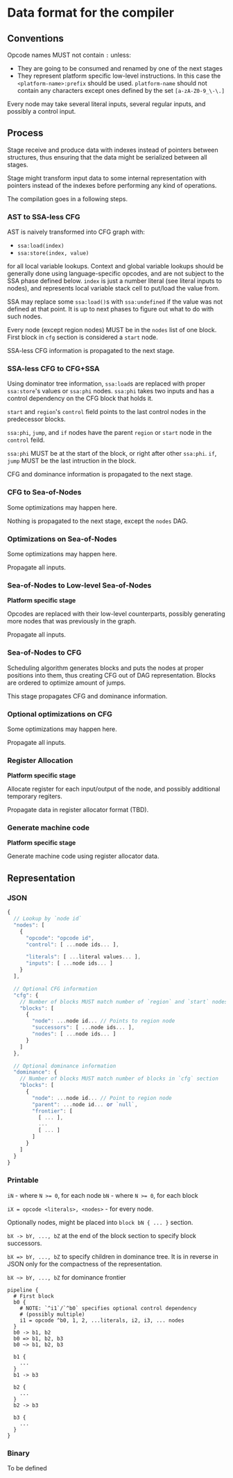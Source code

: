 # Data format for the compiler

## Conventions

Opcode names MUST not contain `:` unless:

* They are going to be consumed and renamed by one of the next stages
* They represent platform specific low-level instructions. In this case the
  `<platform-name>:prefix` should be used. `platform-name` should not contain
  any characters except ones defined by the set `[a-zA-Z0-9_\-\.]`

Every node may take several literal inputs, several regular inputs, and
possibly a control input.

## Process

Stage receive and produce data with indexes instead of pointers between
structures, thus ensuring that the data might be serialized between all stages.

Stage might transform input data to some internal representation with pointers
instead of the indexes before performing any kind of operations.

The compilation goes in a following steps.

### AST to SSA-less CFG

AST is naively transformed into CFG graph with:

* `ssa:load(index)`
* `ssa:store(index, value)`

for all local variable lookups. Context and global variable lookups should be
generally done using language-specific opcodes, and are not subject to the SSA
phase defined below. `index` is just a number literal (see literal inputs to
nodes), and represents local variable stack cell to put/load the value from.

SSA may replace some `ssa:load()`s with `ssa:undefined` if the value was not
defined at that point. It is up to next phases to figure out what to do with
such nodes.

Every node (except region nodes) MUST be in the `nodes` list of one block. First
block in `cfg` section is considered a `start` node.

SSA-less CFG information is propagated to the next stage.

### SSA-less CFG to CFG+SSA

Using dominator tree information, `ssa:load`s are replaced with proper
`ssa:store`'s values or `ssa:phi` nodes. `ssa:phi` takes two inputs and
has a control dependency on the CFG block that holds it.

`start` and `region`'s `control` field points to the last control nodes
in the predecessor blocks.

`ssa:phi`, `jump`, and `if` nodes have the parent `region` or `start` node in
the `control` feild.

`ssa:phi` MUST be at the start of the block, or right after other `ssa:phi`.
`if`, `jump` MUST be the last intruction in the block.

CFG and dominance information is propagated to the next stage.

### CFG to Sea-of-Nodes

Some optimizations may happen here.

Nothing is propagated to the next stage, except the `nodes` DAG.

### Optimizations on Sea-of-Nodes

Some optimizations may happen here.

Propagate all inputs.

### Sea-of-Nodes to Low-level Sea-of-Nodes

**Platform specific stage**

Opcodes are replaced with their low-level counterparts, possibly generating more
nodes that was previously in the graph.

Propagate all inputs.

### Sea-of-Nodes to CFG

Scheduling algorithm generates blocks and puts the nodes at proper
positions into them, thus creating CFG out of DAG representation. Blocks are
ordered to optimize amount of jumps.

This stage propagates CFG and dominance information.

### Optional optimizations on CFG

Some optimizations may happen here.

Propagate all inputs.

### Register Allocation

**Platform specific stage**

Allocate register for each input/output of the node, and possibly additional
temporary regiters.

Propagate data in register allocator format (TBD).

### Generate machine code

**Platform specific stage**

Generate machine code using register allocator data.

## Representation

### JSON

```js
{
  // Lookup by `node id`
  "nodes": [
    {
      "opcode": "opcode id",
      "control": [ ...node ids... ],

      "literals": [ ...literal values... ],
      "inputs": [ ...node ids... ]
    }
  ],

  // Optional CFG information
  "cfg": {
    // Number of blocks MUST match number of `region` and `start` nodes
    "blocks": [
      {
        "node": ...node id... // Points to region node
        "successors": [ ...node ids... ],
        "nodes": [ ...node ids... ]
      }
    ]
  },

  // Optional dominance information
  "dominance": {
    // Number of blocks MUST match number of blocks in `cfg` section
    "blocks": [
      {
        "node": ...node id... // Point to region node
        "parent": ...node id... or `null`,
        "frontier": [
          [ ... ],
          ...
          [ ... ]
        ]
      }
    ]
  }
}
```

### Printable

`iN` - where `N >= 0`, for each node
`bN` - where `N >= 0`, for each block

`iX = opcode <literals>, <nodes>` - for every node.

Optionally nodes, might be placed into `block bN { ... }` section.

`bX -> bY, ..., bZ` at the end of the block section to specify block
successors.

`bX => bY, ..., bZ` to specify children in dominance tree. It is in reverse in
JSON only for the compactness of the representation.

`bX ~> bY, ..., bZ` for dominance frontier

```
pipeline {
  # First block
  b0 {
    # NOTE: `^i1`/`^b0` specifies optional control dependency
    # (possibly multiple)
    i1 = opcode ^b0, 1, 2, ...literals, i2, i3, ... nodes
  }
  b0 -> b1, b2
  b0 => b1, b2, b3
  b0 ~> b1, b2, b3

  b1 {
    ...
  }
  b1 -> b3

  b2 {
    ...
  }
  b2 -> b3

  b3 {
    ...
  }
}
```

### Binary

To be defined
